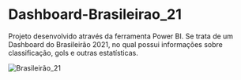 # Dashboard-Brasileirao_21
Projeto desenvolvido através da ferramenta Power BI. Se trata de um Dashboard do Brasileirão 2021, no qual possui informações sobre classificação, gols e outras estatísticas.

![Brasileirão_21](https://user-images.githubusercontent.com/55302289/190713776-b35ffd2d-d356-4b1d-a92d-0fb7650ba53a.png)
